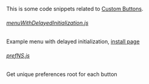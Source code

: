 This is some code snippets related to <a href="https://addons.mozilla.org/addon/custom-buttons/">Custom Buttons</a>.

###### <a href="menuWithDelayedInitialization.js">menuWithDelayedInitialization.js</a>
Example menu with delayed initialization, <a href="http://infocatcher.github.com/Custom_Buttons/install/menuWithDelayedInitialization.html">install page</a>

###### <a href="prefNS.js">prefNS.js</a>
Get unique preferences root for each button